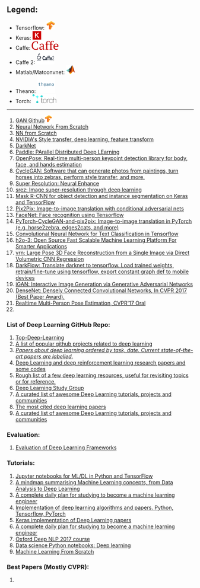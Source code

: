 ## Legend:
- Tensorflow: <img src="logo/tf.jpg" width="24" height="24" />
- Keras: <img src="logo/Keras_Logo.jpg" width="24" height="24" />
- Caffe: <img src="logo/caffe-logo.png" width="72" height="24" />
- Caffe 2: <img src="logo/caffe2-logo.png" width="48" height="36" />
- Matlab/Matconvnet: <img src="logo/matlab-Logo.png" width="24" height="24" />
- Theano: <img src="logo/theano-logo.png" width="48" />
- Torch: <img src="logo/torch-logo.png" height="24" />

***

1. [GAN Github](https://github.com/YadiraF/GAN)<img src="logo/tf.jpg" width="20" height="20" />
2. [Neural Network From Scratch](https://github.com/pangolulu/neural-network-from-scratch)
3. [NN from Scratch](https://github.com/dennybritz/nn-from-scratch)
4. [NVIDIA's Style transfer, deep learning, feature transform](https://github.com/NVIDIA/FastPhotoStyle)
5. [DarkNet](https://github.com/pjreddie/darknet)
6. [Paddle: PArallel Distributed Deep LEarning](https://github.com/PaddlePaddle/Paddle)
7. [OpenPose: Real-time multi-person keypoint detection library for body, face, and hands estimation](https://github.com/CMU-Perceptual-Computing-Lab/openpose)
8. [CycleGAN: Software that can generate photos from paintings, turn horses into zebras, perform style transfer, and more.](https://github.com/junyanz/CycleGAN)
9. [Super Resolution: Neural Enhance](https://github.com/alexjc/neural-enhance)
10. [srez: Image super-resolution through deep learning](https://github.com/david-gpu/srez)
11. [Mask R-CNN for object detection and instance segmentation on Keras and TensorFlow](https://github.com/matterport/Mask_RCNN)
12. [Pix2Pix: Image-to-image translation with conditional adversarial nets](https://github.com/phillipi/pix2pix)
13. [FaceNet: Face recognition using Tensorflow](https://github.com/davidsandberg/facenet)
14. [PyTorch-CycleGAN-and-pix2pix: Image-to-image translation in PyTorch (e.g. horse2zebra, edges2cats, and more)](https://github.com/junyanz/pytorch-CycleGAN-and-pix2pix) 
15. [Convolutional Neural Network for Text Classification in Tensorflow](https://github.com/dennybritz/cnn-text-classification-tf)
16. [h2o-3: Open Source Fast Scalable Machine Learning Platform For Smarter Applications](https://github.com/h2oai/h2o-3)
17. [vrn: Large Pose 3D Face Reconstruction from a Single Image via Direct Volumetric CNN Regression](https://github.com/AaronJackson/vrn)
18. [DarkFlow: Translate darknet to tensorflow. Load trained weights, retrain/fine-tune using tensorflow, export constant graph def to mobile devices](https://github.com/thtrieu/darkflow)
19. [iGAN: Interactive Image Generation via Generative Adversarial Networks](https://github.com/junyanz/iGAN)
20. [DenseNet: Densely Connected Convolutional Networks, In CVPR 2017 (Best Paper Award).](https://github.com/liuzhuang13/DenseNet)
21. [Realtime Multi-Person Pose Estimation, CVPR'17 Oral](https://github.com/ZheC/Realtime_Multi-Person_Pose_Estimation)
23. []()


### List of Deep Learning GitHub Repo:
1. [Top-Deep-Learning](https://github.com/mbadry1/Top-Deep-Learning)
2. [A list of popular github projects related to deep learning](https://github.com/aymericdamien/TopDeepLearning)
3. *[Papers about deep learning ordered by task, date. Current state-of-the-art papers are labelled.](https://github.com/sbrugman/deep-learning-papers)*
4. [Deep Learning and deep reinforcement learning research papers and some codes](https://github.com/endymecy/awesome-deeplearning-resources)
5. [Rough list of a few deep learning resources, useful for revisiting topics or for reference.](https://github.com/guillaume-chevalier/Awesome-Deep-Learning-Resources)
6. [Deep Learning Study Group](https://github.com/the-deep-learners/study-group)
7. [A curated list of awesome Deep Learning tutorials, projects and communities](https://github.com/ChristosChristofidis/awesome-deep-learning)
8. [The most cited deep learning papers](https://github.com/terryum/awesome-deep-learning-papers)
9. [A curated list of awesome Deep Learning tutorials, projects and communities](https://github.com/ChristosChristofidis/awesome-deep-learning)

### Evaluation:
1. [Evaluation of Deep Learning Frameworks](https://github.com/zer0n/deepframeworks)




### Tutorials:
1. [Jupyter notebooks for ML/DL in Python and TensorFlow](https://github.com/ageron/handson-ml)
2. [A mindmap summarising Machine Learning concepts, from Data Analysis to Deep Learning](https://github.com/dformoso/machine-learning-mindmap)
3. [A complete daily plan for studying to become a machine learning engineer]()
4. [Implementation of deep learning algorithms and papers. Python, Tensorflow, PyTorch](https://github.com/JasonBenn/deep-learning-implementations)
5. [Keras implementation of Deep Learning papers](https://github.com/williamFalcon/keras-deep-learning-paper-implementations)
6. [A complete daily plan for studying to become a machine learning engineer](https://github.com/ZuzooVn/machine-learning-for-software-engineers)
7. [Oxford Deep NLP 2017 course](https://github.com/oxford-cs-deepnlp-2017/lectures)
8. [Data science Python notebooks: Deep learning](https://github.com/donnemartin/data-science-ipython-notebooks)
9. [Machine Learning From Scratch](https://github.com/eriklindernoren/ML-From-Scratch)


### Best Papers (Mostly CVPR):
1. 
